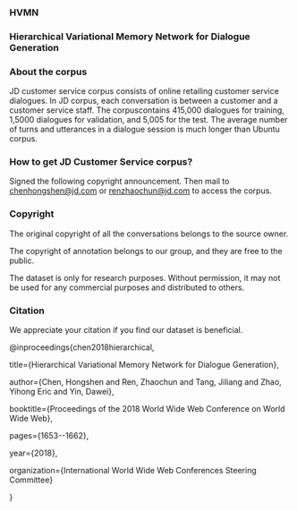 ### HVMN

### Hierarchical Variational Memory Network for Dialogue Generation

### About the corpus
JD customer service corpus consists of online retailing customer service dialogues. In JD corpus, each conversation is between a customer and a customer service
staff. The corpuscontains 415,000 dialogues for training, 1,5000 dialogues for validation, and 5,005 for the test. The average number
of turns and utterances in a dialogue session is much longer than Ubuntu corpus.


### How to get JD Customer Service corpus?
Signed the following copyright announcement. Then mail to chenhongshen@jd.com or renzhaochun@jd.com to access the corpus.


### Copyright

The original copyright of all the conversations belongs to the source owner.

The copyright of annotation belongs to our group, and they are free to the public.

The dataset is only for research purposes. Without permission, it may not be used for any commercial purposes and distributed to others.


### Citation

We appreciate your citation if you find our dataset is beneficial.

@inproceedings{chen2018hierarchical,

  title={Hierarchical Variational Memory Network for Dialogue Generation},
  
  author={Chen, Hongshen and Ren, Zhaochun and Tang, Jiliang and Zhao, Yihong Eric and Yin, Dawei},
  
  booktitle={Proceedings of the 2018 World Wide Web Conference on World Wide Web},
  
  pages={1653--1662},
  
  year={2018},
  
  organization={International World Wide Web Conferences Steering Committee}
  
}

